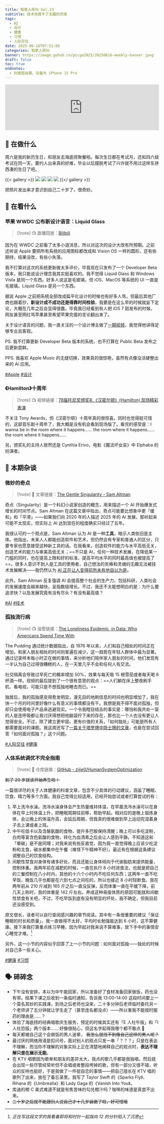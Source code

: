 ```yaml
---
title: 稻草人周刊 Vol.33
subtitle: 技术拯救不了无趣的灵魂
tags:
  - AI
  - 设计
  - 健康
  - 习惯
  - 人际交往
date: 2025-06-16T07:51:00
categories: 稻草人周刊
banner: https://image.guhub.cn/picgo2025/20250616-weekly-banner.jpeg
draft: false
toc: true
endnotes:
  - 封面图自摄，设备为 iPhone 15 Pro
---
```


<iframe allow="autoplay *; encrypted-media *;" frameborder="0" height="150" style="width:100%;max-width:660px;overflow:hidden;background:transparent;" sandbox="allow-forms allow-popups allow-same-origin allow-scripts allow-storage-access-by-user-activation allow-top-navigation-by-user-activation" src="https://embed.music.apple.com/cn/album/summerboy/1440818588?i=1440818809"></iframe>



## 🙋 在做什么

周六是我的新历生日，和朋友去海底捞聚餐啦。每次生日都在考试月，还和四六级考试在同一天，要约人出来真的好难，毕业以后摆脱考试了兴许就不用过这样东拼西凑的生日了吧。

{{< gallery >}}
![](https://image.guhub.cn/picgo2025/IMG_4179.jpeg)
![](https://image.guhub.cn/picgo2025/IMG_4185.jpeg)
![](https://image.guhub.cn/picgo2025/IMG_4194.jpeg)
![](https://image.guhub.cn/picgo2025/IMG_4196.jpeg)
{{</ gallery >}}

把照片发出来才意识到自己二十岁了，很奇妙。

## 👀 在看什么

### 苹果 WWDC 公布新设计语言：Liquid Glass

> [!note] 📺
> 直播回放：[Bilibili](https://www.bilibili.com/video/BV1KMT6zREsd/)

因为在 WWDC 之前看了太多小道消息，所以对这次的设计大改有所预期。之前还听说 Apple 要把所有系统的应用图标都改成和 Vision OS 一样的圆形，还有些期待，结果没改，有些小失落。

我不打算对这次的系统更新做太多评价，毕竟现在只发布了一个 Developer Beta 版本，我只能说设计理念我其实挺喜欢的。我不觉得 Liquid Glass 和 Windows Vista 是同一个东西。好多人说这是毛玻璃，但 iOS、MacOS 等系统的 UI 一直是毛玻璃，Liquid Glass 是另一个东西。

据说 Apple 之前把系统全部改成扁平化设计的时候也有好多人骂，但最后其他厂商也跟着抄，**新设计成不成功还是得靠时间检验**，我要是在这么早的时候就妄下定论，大概在几年之后会显得很蠢，毕竟我已经看到有人把 iOS 7 刚发布的时候，网友甚至网红骂苹果甚至希望苹果完蛋的言论翻出来了。

关于设计语言的问题，我一直关注的一个设计博主做了[一期视频](https://www.bilibili.com/video/BV1p7MNzREBP/)，我觉得他讲得足够专业且客观。

PS. 我不打算更新 Developer Beta 版本的系统，也不打算在 Public Beta 发布之后更新尝鲜。

PPS. 我喜欢 Apple Music 的无缝切换，效果真的很惊艳，虽然有点像没活硬整出来的 AI 应用。

[#Apple](/tags/apple/) [#设计](/tags/设计/)

### 《Hamilton》十周年

> [!note] 📺
> 视频链接：[78届托尼奖颁奖礼《汉密尔顿》(Hamilton) 现场精彩表演](https://www.bilibili.com/video/BV1cmTozAEEL/)

不关注 Tony Awards，但《汉密尔顿》十周年真的很惊喜。同时也觉得挺可惜的，这部音乐剧十周年了，我大概是没有机会看到现场版了。看完的感受是：I wanna be in the room where it happens…… the room where it happens…… the room where it happens……

另，颁奖礼的主持人居然还是 Cynthia Erivo，电影《魔法坏女巫》中 Elphaba 的扮演者。

## 💬 本期杂谈

### 微妙的奇点

> [!note] 📜
> 文章链接：[The Gentle Singularity - Sam Altman](https://blog.samaltman.com/the-gentle-singularity)

奇点（Singularity）是一个科幻小说家创造的概念，用来描述一个 AI 开始爆发式增长的时间节点。Sam Altman 在这篇文章中指出，奇点可能要比想象中更「缓和」和「平滑」——如果我们向 2020 年的人描述 2025 年的 AI 发展，那听起来可能不太现实，但实际上 AI 达到现在的程度确实只经过了五年。

我很认可的一个观点是，Sam Altman 认为 AI 是一种**工具**，暗示人类依旧是主体。他指出，未来人人都能创造软件和艺术，但仍然会有专家和普通人的区分，只要专家也愿意接受这种新工具的话。在我看来，创造软件的能力与水平高低无关，创造艺术的能力与审美高低无关；==不只是 AI，任何一种技术发展，在降低某一门槛的同时，也在提高上限和好的标准，提高平均水平的同时最高值也被提高了==。很多人意识不到人是工具的使用者，自己想法的贫瘠和灵魂的无趣无法被技术发展解决——我仍然认为 [AI 正在让人变得前所未有地自以为是](/posts/ai-正在让人变得前所未有地自以为是/)。

此外，Sam Altman 反复强调 AI 会提高整个社会的生产力，包括科研，人类社会的发展速度会越来越快，呈指数级增长。不过，我还不太能想明白的是：为什么要追求快？以及发展究竟有没有尽头？有没有最高值？

[#AI](/tags/ai/) [#技术](/tags/技术/)

### 孤独流行病

> [!note] 📺
> 油管链接：[The Loneliness Epidemic, in Data: Who Americans Spend Time With](https://www.youtube.com/watch?v=h7w339vE2F8)

The Pudding 通过统计数据指出，自 1976 年以来，人们和自己相处的时间正在增加，和家人朋友相处的时间则普遍在减少，这一趋势在年轻人群体中最为显著。通过记录样本每小时正在做的事情，来分析他们陪伴家人朋友的时间，他们发现有一半认为自己过得很糟糕的人，在一天里几乎不会和任何人有交流。

社交隔离会导致过早死亡的概率增加 50%，效果与每天吸 15 根雪茄或者每天喝 6 杯酒一样。视频的最后提到了一个很有意思的观点：==人们躺在床上整夜刷手机、看电视，可能只是不想孤独地睡去而已。==

独居后，我的孤独感变得愈发明显，漫无目的地刷信息的时间也明显增加了，我在快一个月的时间里好像什么有意义的事情都没有干。我想是我不得不面对孤独，但却只会使用电子产品来逃避现实。一个令我瞠目结舌的事实是：哪怕和我共处一室的人是连呼吸都让我讨厌得想把他脑袋拧下来的存在，那也比一个人也没有更让人觉得安全。不过，除了建立更牢固、更有价值的关系，「如何独处」可能是所有人都需要面对的课题。我这周还写了[一篇关于塔罗牌中隐士牌的文章](/posts/玫瑰为自己还是为人开/)，也是在尝试回答「如何面对孤独？」这个问题。

[#人际交往](/tags/人际交往/) [#健康](/tags/健康/)

### 人体系统调优不完全指南

> [!note] 🐙
> 仓库链接：[GitHub - zijie0/HumanSystemOptimization](https://github.com/zijie0/HumanSystemOptimization)

~~到了 20 岁就该开始养生啦！~~

一篇很详尽的关于人体健康的科普文章，包含不少具体的行动建议，涵盖了睡眠、饮食、精力等多个方面。我自己觉得比较适用，已经开始尝试或者打算尝试的有：

1. 早上洗冷水澡。洗冷水澡身体会产生热量维持体温，在早晨洗冷水澡可以在身体在早上时体温上升，把睡眠周期往前移，帮助早起。相对应的是晚上锻炼身体，会让晚上的体温升高，会延后周期，但我真的很难做到早上运动完湿着身子去上课或者上班。
2. 中午吃低卡以及含酪氨酸的食物，提升多巴胺保持清醒；晚上可以多吃淀粉，白肉等富含色氨酸的食物，转化为血清素之后会让人感到平静。不知道这和「晕碳」是不是同理；对我来说有些反直觉，因为我一直觉得晚上应该少吃淀粉和主食，碳水都集中在午餐（难怪下午精神不好）。最近有在根据这条建议调整自己的饮食结构。
3. 间歇性禁食对身体有诸多好处，而且还能让身体倾向于代谢脂肪来提供能量，控制体重。我两年前在减肥的时候，一直在执行 8 小时进食法，也就是把自己的三餐控制在八小时内，其他的十六个小时内不吃任何东西；这两年一直不吃早饭，晚饭几乎也都是在六到七点之间吃的，所以也接近 8 小时轻断食。我在两年前从 210 斤减到 165 斤之后一直没反弹，反而体重一直在平缓下降，前几天上称时，我的体重是 142 斤左右。养成这种易瘦体质的原因可能就和间歇性禁食有关吧，不过，不吃早饭到底有没有明显的坏处，我不确定，但我目前还没感受到。

原文很长，读者可以自行查阅感兴趣的章节阅读。其中有一条很重要的建议「保证睡眠的时长和质量」，我一直做得不太好，平均时长勉强能达到 6 小时，这不算健康。接下来我打算重点练习早睡，因为早起对我来说不算难事，放下手中的事情安心睡觉才难。[^1]

另外，这一小节的内容似乎回答了上一小节的问题：如何面对孤独——独处的时候对自己多一些关心。

[#健康](/tags/健康/) [#习惯](/tags/习惯/)

## 🗣️ 碎碎念

- 下午没有安排，本以为中午能回家，所以准备好了食材准备回家做饭，药也没有带。结果下课之后收到一条临时通知，告诉我 13:00-14:00 这段时间要上一个莫名其妙的实践课，到场之后老师也没来，二十多分钟后老师临时委托另一个老师讲了五分钟就让学生走了（甚至连名都没点）——所以害我不能按时服药的理由是……？
- 体验了海底捞的经典唱歌庆生服务，预定的时候其实还有「E 人社牛版」和「I 人社恐版」两个版本…… 好像很贴心，但这名字起得我哪个都不敢点 🫣
- 每天都被自己这个会做饭的男人迷晕， ~~我怎么就找不到像自己这样的男人呢？~~
- 最讨厌的网络用语是扣问号，面对别人的观点只发一串「？？？」只是在表达不理解，而当你不理解的对象实际上正在清楚地阐释自己的观点时，**表达不理解只是在展示无能**。
- 在 KTV 唱歌因为歌单和朋友的差异太大，我点的歌几乎都是我独唱，然后就会出现一些尽管经常听但不会唱或者整段垮掉的歌，但有一部分又很不错，听众的反响也挺好，于是我做了一件挺自恋的事情——把自己擅长在 KTV 唱的歌列了出来，放在了备忘录里。我写了 Taylor Swift 的《Sparks Fly》、Rihana 的《Umbrealla》和 Lady Gaga 的《Vanish Into You》。
- 库迪的橙 C 美式难道不就是有焦苦味的勾兑橙汁吗？咖啡的味道是真尝不出来。
- ~~二十岁之后就不能跟别人说自己才十几岁装嫩了啦，好可惜哦~~

[^1]: *正在写这段文字的我看着即将和时针一起指向 12 的分针陷入了沉思*
